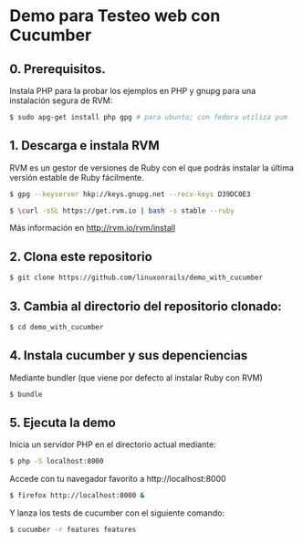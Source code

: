 # Demo para Testeo web con Cucumber

## 0. Prerequisitos.

Instala PHP para la probar los ejemplos en PHP y gnupg para una instalación segura de RVM:

```sh
$ sudo apg-get install php gpg # para ubuntu; con fedora utiliza yum
```

## 1. Descarga e instala RVM

RVM es un gestor de versiones de Ruby con el que podrás instalar la última versión estable de Ruby fácilmente.

```sh
$ gpg --keyserver hkp://keys.gnupg.net --recv-keys D39DC0E3
```

```sh
$ \curl -sSL https://get.rvm.io | bash -s stable --ruby
```

Más información en http://rvm.io/rvm/install


## 2. Clona este repositorio

```sh
$ git clone https://github.com/linuxonrails/demo_with_cucumber
```


## 3. Cambia al directorio del repositorio clonado:

```sh
$ cd demo_with_cucumber
```

## 4. Instala cucumber y sus depenciencias

Mediante bundler (que viene por defecto al instalar Ruby con RVM)

```sh
$ bundle
```

## 5. Ejecuta la demo

Inicia un servidor PHP en el directorio actual mediante:

```sh
$ php -S localhost:8000
```

Accede con tu navegador favorito a http://localhost:8000

```sh
$ firefox http://localhost:8000 &
```

Y lanza los tests de cucumber con el siguiente comando:

```sh
$ cucumber -r features features
```